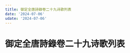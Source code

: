 ```yaml
---
title: 御定全唐詩錄卷二十九诗歌列表
date: '2024-07-06'
udate: '2024-07-06'
---
```

# 御定全唐詩錄卷二十九诗歌列表

<PoemList :list="poems" :authorMap="authorMap" :chapternum="29" />

<script setup>
const chapter = '卷二十九';
import poems from '/data/qtsl/卷二十九/poems.json'
import authorMap from '/data/qtsl/卷二十九/author.json'
</script>
